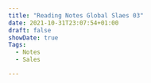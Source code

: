 ```yaml
---
title: "Reading Notes Global Slaes 03"
date: 2021-10-31T23:07:54+01:00
draft: false
showDate: true
Tags:
  - Notes
  - Sales

---
```




